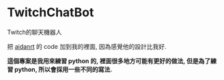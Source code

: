 # TwitchChatBot
Twitch的聊天機器人

把 [aidanrt] 的 code 加到我的裡面, 因為感覺他的設計比我好.

**這個專案是我用來練習 python 的, 裡面很多地方可能有更好的做法, 但是為了練習 python, 所以會採用一些不同的寫法.**

[aidanrt]: https://github.com/aidanrt/twitch-bot
